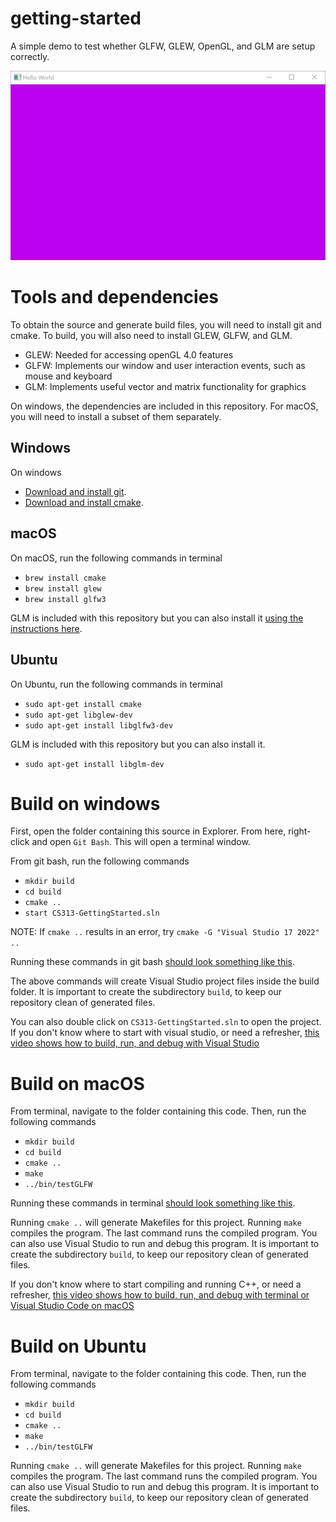 # getting-started
A simple demo to test whether GLFW, GLEW, OpenGL, and GLM are setup correctly. 

![](window-test.gif)

# Tools and dependencies

To obtain the source and generate build files, you will need to install git and cmake. To build, you will 
also need to install GLEW, GLFW, and GLM.

* GLEW: Needed for accessing openGL 4.0 features
* GLFW: Implements our window and user interaction events, such as mouse and keyboard 
* GLM: Implements useful vector and matrix functionality for graphics

On windows, the dependencies are included in this repository. For macOS, you will need to install a subset of them separately.

## Windows

On windows

* [Download and install git](https://git-scm.com/download/win).
* [Download and install cmake](https://github.com/Kitware/CMake/releases/download/v3.19.4/cmake-3.19.4-win64-x64.msi).

## macOS

On macOS, run the following commands in terminal

* `brew install cmake`
* `brew install glew`
* `brew install glfw3`

GLM is included with this repository but you can also install it [using the instructions here](http://macappstore.org/glm/).

## Ubuntu

On Ubuntu, run the following commands in terminal

* `sudo apt-get install cmake`
* `sudo apt-get libglew-dev`
* `sudo apt-get install libglfw3-dev`

GLM is included with this repository but you can also install it.

* `sudo apt-get install libglm-dev`

# Build on windows

First, open the folder containing this source in Explorer. From here, right-click and open `Git Bash`. This will open a terminal window.

From git bash, run the following commands

* `mkdir build`
* `cd build`
* `cmake ..`
* `start CS313-GettingStarted.sln`

NOTE: If `cmake ..` results in an error, try `cmake -G "Visual Studio 17 2022" ..`

Running these commands in git bash [should look something like this](build-win.txt).

The above commands will create Visual Studio project files inside the build folder. It is important to create the subdirectory `build`, to keep our repository clean of generated files. 

You can also double click on `CS313-GettingStarted.sln` to open the project. 
If you don't know where to start with visual studio, or need a refresher, [this video shows how to build, run, and debug with Visual Studio](https://youtu.be/hZ_ZZy0j7Vk)

# Build on macOS

From terminal, navigate to the folder containing this code. Then, run the following commands

* `mkdir build`
* `cd build`
* `cmake ..`
* `make`
* `../bin/testGLFW`

Running these commands in terminal [should look something like this](build-mac.txt).

Running `cmake ..` will generate Makefiles for this project. Running `make` compiles the program. The last command runs the compiled program. You can also use Visual Studio to run and debug this program. It is important to create the subdirectory `build`, to 
keep our repository clean of generated files.

If you don't know where to start compiling and running C++, or need a refresher, [this video shows how to build, run, and debug with terminal or Visual Studio Code on macOS](https://youtu.be/DEytbPbfZVo)

# Build on Ubuntu

From terminal, navigate to the folder containing this code. Then, run the following commands

* `mkdir build`
* `cd build`
* `cmake ..`
* `make`
* `../bin/testGLFW`

Running `cmake ..` will generate Makefiles for this project. Running `make` compiles the program. The last command runs the compiled program. You can also use Visual Studio to run and debug this program. It is important to create the subdirectory `build`, to 
keep our repository clean of generated files.

